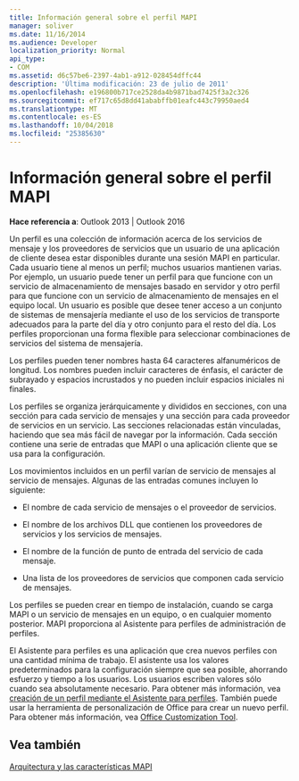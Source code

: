 ```yaml
---
title: Información general sobre el perfil MAPI
manager: soliver
ms.date: 11/16/2014
ms.audience: Developer
localization_priority: Normal
api_type:
- COM
ms.assetid: d6c57be6-2397-4ab1-a912-028454dffc44
description: 'Última modificación: 23 de julio de 2011'
ms.openlocfilehash: e196800b717ce2528da4b9871bad7425f3a2c326
ms.sourcegitcommit: ef717c65d8dd41ababffb01eafc443c79950aed4
ms.translationtype: MT
ms.contentlocale: es-ES
ms.lasthandoff: 10/04/2018
ms.locfileid: "25385630"
---
```

# <a name="mapi-profile-overview"></a>Información general sobre el perfil MAPI

  
  
**Hace referencia a**: Outlook 2013 | Outlook 2016 
  
Un perfil es una colección de información acerca de los servicios de mensaje y los proveedores de servicios que un usuario de una aplicación de cliente desea estar disponibles durante una sesión MAPI en particular. Cada usuario tiene al menos un perfil; muchos usuarios mantienen varias. Por ejemplo, un usuario puede tener un perfil para que funcione con un servicio de almacenamiento de mensajes basado en servidor y otro perfil para que funcione con un servicio de almacenamiento de mensajes en el equipo local. Un usuario es posible que desee tener acceso a un conjunto de sistemas de mensajería mediante el uso de los servicios de transporte adecuados para la parte del día y otro conjunto para el resto del día. Los perfiles proporcionan una forma flexible para seleccionar combinaciones de servicios del sistema de mensajería. 
  
Los perfiles pueden tener nombres hasta 64 caracteres alfanuméricos de longitud. Los nombres pueden incluir caracteres de énfasis, el carácter de subrayado y espacios incrustados y no pueden incluir espacios iniciales ni finales. 
  
Los perfiles se organiza jerárquicamente y divididos en secciones, con una sección para cada servicio de mensajes y una sección para cada proveedor de servicios en un servicio. Las secciones relacionadas están vinculadas, haciendo que sea más fácil de navegar por la información. Cada sección contiene una serie de entradas que MAPI o una aplicación cliente que se usa para la configuración.
  
Los movimientos incluidos en un perfil varían de servicio de mensajes al servicio de mensajes. Algunas de las entradas comunes incluyen lo siguiente:
  
- El nombre de cada servicio de mensajes o el proveedor de servicios.
    
- El nombre de los archivos DLL que contienen los proveedores de servicios y los servicios de mensajes.
    
- El nombre de la función de punto de entrada del servicio de cada mensaje.
    
- Una lista de los proveedores de servicios que componen cada servicio de mensajes.
    
Los perfiles se pueden crear en tiempo de instalación, cuando se carga MAPI o un servicio de mensajes en un equipo, o en cualquier momento posterior. MAPI proporciona al Asistente para perfiles de administración de perfiles. 
  
El Asistente para perfiles es una aplicación que crea nuevos perfiles con una cantidad mínima de trabajo. El asistente usa los valores predeterminados para la configuración siempre que sea posible, ahorrando esfuerzo y tiempo a los usuarios. Los usuarios escriben valores sólo cuando sea absolutamente necesario. Para obtener más información, vea [creación de un perfil mediante el Asistente para perfiles](creating-a-profile-by-using-the-profile-wizard.md). También puede usar la herramienta de personalización de Office para crear un nuevo perfil. Para obtener más información, vea [Office Customization Tool](https://go.microsoft.com/fwlink/?LinkId=123000).
  
## <a name="see-also"></a>Vea también



[Arquitectura y las características MAPI](mapi-features-and-architecture.md)

